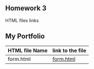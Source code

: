 ## Homework 3
HTML files links 
## My Portfolio
| HTML file Name | link to the file   |
| ------------- |------------|
| form.html|[form.html]( https://github.ncsu.edu/engr-csc342/csc342-2024Spring-namara/blob/main/Homework3/templates/form.html)|
